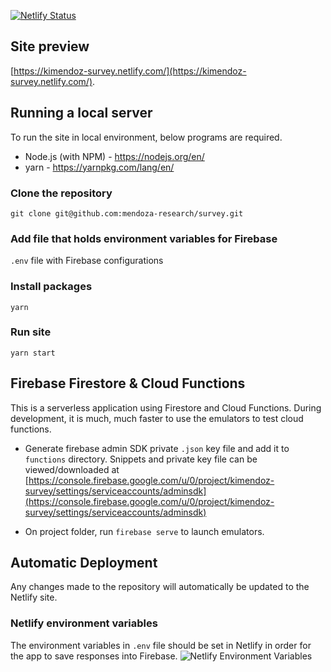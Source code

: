 [![Netlify Status](https://api.netlify.com/api/v1/badges/ac68c6cf-6aef-49d1-a79b-5abb0ef36ce3/deploy-status)](https://app.netlify.com/sites/kimendoz-survey/deploys)

## Site preview
[https://kimendoz-survey.netlify.com/](https://kimendoz-survey.netlify.com/). 

## Running a local server
To run the site in local environment, below programs are required. 
- Node.js (with NPM) - https://nodejs.org/en/
- yarn - https://yarnpkg.com/lang/en/

### Clone the repository
```git clone git@github.com:mendoza-research/survey.git```

### Add file that holds environment variables for Firebase
`.env` file with Firebase configurations

### Install packages
```yarn```

### Run site
```yarn start```

## Firebase Firestore & Cloud Functions
This is a serverless application using Firestore and Cloud Functions. During development, it is much, much faster to use the emulators to test cloud functions. 

- Generate firebase admin SDK private `.json` key file and add it to `functions` directory. Snippets and private key file can be viewed/downloaded at
[https://console.firebase.google.com/u/0/project/kimendoz-survey/settings/serviceaccounts/adminsdk](https://console.firebase.google.com/u/0/project/kimendoz-survey/settings/serviceaccounts/adminsdk)

- On project folder, run `firebase serve` to launch emulators.

## Automatic Deployment
Any changes made to the repository will automatically be updated to the Netlify site. 

### Netlify environment variables
The environment variables in `.env` file should be set in Netlify in order for the app to save responses into Firebase. 
![Netlify Environment Variables](https://user-images.githubusercontent.com/1064036/61260255-69102e80-a7b8-11e9-8828-f8b0ebe1284c.png)
